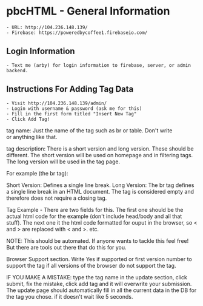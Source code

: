 
# pbcHTML - General Information
    - URL: http://104.236.148.139/
    - Firebase: https://poweredbycoffee1.firebaseio.com/

## Login Information
    - Text me (arby) for login information to firebase, server, or admin backend.

## Instructions For Adding Tag Data
    - Visit http://104.236.148.139/admin/
    - Login with username & password (ask me for this)
    - Fill in the first form titled "Insert New Tag"
    - Click Add Tag!

tag name: Just the name of the tag such as br or table. Don't write <br> or anything like that.

tag description: There is a short version and long version. These should be different. The short version will be used on homepage and in filtering tags. The long version will be used in the tag page. 

For example (the br tag):

Short Version: Defines a single line break.
Long Version: The br tag defines a single line break in an HTML document. The tag is considered empty and therefore does not require a closing tag.

Tag Example - There are two fields for this. The first one should be the actual html code for the example (don't include head/body and all that stuff). The next one it the html code formatted for ouput in the browser, so < and > are replaced with &lt; and &gt;. etc.

NOTE: This should be automated. If anyone wants to tackle this feel free! But there are tools out there that do this for you.

Browser Support section. Write Yes if supported or first version number to support the tag if all versions of the browser do not support the tag.


IF YOU MAKE A MISTAKE: type the tag name in the update section, click submit, fix the mistake, click add tag and it will overwrite your submission. The update page should automatically fill in all the current data in the DB for the tag you chose. if it doesn't wait like 5 seconds.
